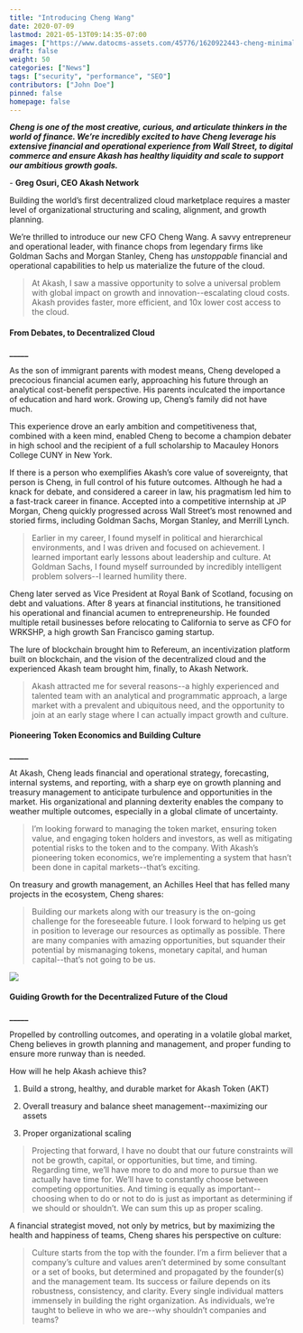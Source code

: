 ```yaml
---
title: "Introducing Cheng Wang"
date: 2020-07-09
lastmod: 2021-05-13T09:14:35-07:00
images: ["https://www.datocms-assets.com/45776/1620922443-cheng-minimal-thumb.png"]
draft: false
weight: 50
categories: ["News"]
tags: ["security", "performance", "SEO"]
contributors: ["John Doe"]
pinned: false
homepage: false
---
```

_**Cheng is one of the most creative, curious, and articulate thinkers in the world of finance. We’re incredibly excited to have Cheng leverage his extensive financial and operational experience from Wall Street, to digital commerce and ensure Akash has healthy liquidity and scale to support our ambitious growth goals.**_  
  
\- **Greg Osuri, CEO Akash Network**

  

Building the world’s first decentralized cloud marketplace requires a master level of organizational structuring and scaling, alignment, and growth planning. 

We’re thrilled to introduce our new CFO Cheng Wang. A savvy entrepreneur and operational leader, with finance chops from legendary firms like Goldman Sachs and Morgan Stanley, Cheng has _unstoppable_ financial and operational capabilities to help us materialize the future of the cloud.

> At Akash, I saw a massive opportunity to solve a universal problem with global impact on growth and innovation--escalating cloud costs. Akash provides faster, more efficient, and 10x lower cost access to the cloud.

#### **From Debates, to Decentralized Cloud**  
**\_\_\_\_\_**

As the son of immigrant parents with modest means, Cheng developed a precocious financial acumen early, approaching his future through an analytical cost-benefit perspective. His parents inculcated the importance of education and hard work. Growing up, Cheng’s family did not have much. 

This experience drove an early ambition and competitiveness that, combined with a keen mind, enabled Cheng to become a champion debater in high school and the recipient of a full scholarship to Macauley Honors College CUNY in New York.  
  
If there is a person who exemplifies Akash’s core value of sovereignty, that person is Cheng, in full control of his future outcomes. Although he had a knack for debate, and considered a career in law, his pragmatism led him to a fast-track career in finance. Accepted into a competitive internship at JP Morgan, Cheng quickly progressed across Wall Street’s most renowned and storied firms, including Goldman Sachs, Morgan Stanley, and Merrill Lynch. 

> Earlier in my career, I found myself in political and hierarchical environments, and I was driven and focused on achievement. I learned important early lessons about leadership and culture. At Goldman Sachs, I found myself surrounded by incredibly intelligent problem solvers--I learned humility there.

Cheng later served as Vice President at Royal Bank of Scotland, focusing on debt and valuations. After 8 years at financial institutions, he transitioned his operational and financial acumen to entrepreneurship. He founded multiple retail businesses before relocating to California to serve as CFO for WRKSHP, a high growth San Francisco gaming startup.

The lure of blockchain brought him to Refereum, an incentivization platform built on blockchain, and the vision of the decentralized cloud and the experienced Akash team brought him, finally, to Akash Network.

> Akash attracted me for several reasons--a highly experienced and talented team with an analytical and programmatic approach, a large market with a prevalent and ubiquitous need, and the opportunity to join at an early stage where I can actually impact growth and culture.

#### **Pioneering Token Economics and Building Culture**  
**\_\_\_\_\_**

At Akash, Cheng leads financial and operational strategy, forecasting, internal systems, and reporting, with a sharp eye on growth planning and treasury management to anticipate turbulence and opportunities in the market. His organizational and planning dexterity enables the company to weather multiple outcomes, especially in a global climate of uncertainty. 

> I’m looking forward to managing the token market, ensuring token value, and engaging token holders and investors, as well as mitigating potential risks to the token and to the company. With Akash’s pioneering token economics, we’re implementing a system that hasn’t been done in capital markets--that’s exciting.

On treasury and growth management, an Achilles Heel that has felled many projects in the ecosystem, Cheng shares:

> Building our markets along with our treasury is the on-going challenge for the foreseeable future. I look forward to helping us get in position to leverage our resources as optimally as possible. There are many companies with amazing opportunities, but squander their potential by mismanaging tokens, monetary capital, and human capital--that’s not going to be us.

![](https://www.datocms-assets.com/45776/1620922423-cheng-pic.jpg)

#### **Guiding Growth for the Decentralized Future of the Cloud**  
**\_\_\_\_\_**

Propelled by controlling outcomes, and operating in a volatile global market, Cheng believes in growth planning and management, and proper funding to ensure more runway than is needed.

How will he help Akash achieve this?

1) Build a strong, healthy, and durable market for Akash Token (AKT)

2) Overall treasury and balance sheet management--maximizing our assets

3) Proper organizational scaling 

> Projecting that forward, I have no doubt that our future constraints will not be growth, capital, or opportunities, but time, and timing. Regarding time, we’ll have more to do and more to pursue than we actually have time for. We’ll have to constantly choose between competing opportunities. And timing is equally as important--choosing when to do or not to do is just as important as determining if we should or shouldn’t. We can sum this up as proper scaling.

A financial strategist moved, not only by metrics, but by maximizing the health and happiness of teams, Cheng shares his perspective on culture:

> Culture starts from the top with the founder. I’m a firm believer that a company’s culture and values aren’t determined by some consultant or a set of books, but determined and propagated by the founder(s) and the management team. Its success or failure depends on its robustness, consistency, and clarity. Every single individual matters immensely in building the right organization. As individuals, we’re taught to believe in who we are--why shouldn’t companies and teams?